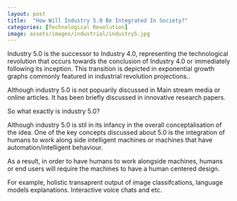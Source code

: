 ```yaml
---
layout: post
title:  "How Will Industry 5.0 Be Integrated In Society?"
categories: [Technological Revolution]
image: assets/images/industrial/industry5.jpg
---
```

Industry 5.0 is the successor to Industry 4.0, representing the technological revolution that occurs towards the conclusion of Industry 4.0 or immediately following its inception. This transition is depicted in exponential growth graphs commonly featured in industrial revolution projections.. 

Although industry 5.0 is not popuarily discussed in Main stream media or online articles.
It has been briefly discussed in innovative research papers.

So what exactly is industry 5.0? 

Although industry 5.0 is stil in its infancy in the overall conceptalisation of the idea.
One of the key concepts discussed about 5.0 is the integration of humans to work along side intelligent machines or machines that have automation/intelligent behaviour. 

As a result, in order to have humans to work alongside machines, humans or end users will require the machines to have a human centered design.

For example, holistic transaprent output of image classifcations, language models explanations. Interactive voice chats and etc. 
